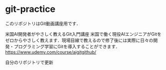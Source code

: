 # git-practice
このリポジトリはGit動画講座用です．

米国AI開発者がやさしく教えるGit入門講座
米国で働く現役AIエンジニアがGitをゼロからやさしく教えます．現場目線で教えるので修了後には実際に日々の開発・プログラミング学習にGitを導入することができます．
https://www.udemy.com/course/aigitgithub/

自分のリポジトリで更新